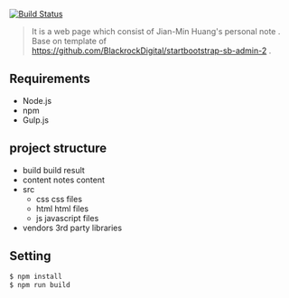 [![Build Status](https://travis-ci.org/Jian-Min-Huang/Jian-Min-Huang-Note.svg?branch=master)](https://travis-ci.org/Jian-Min-Huang/Jian-Min-Huang-Note)

> It is a web page which consist of Jian-Min Huang's personal note .
> Base on template of https://github.com/BlackrockDigital/startbootstrap-sb-admin-2 .

## Requirements
* Node.js
* npm
* Gulp.js

## project structure
* build    build result
* content  notes content
* src
  * css    css files
  * html   html files
  * js     javascript files
* vendors  3rd party libraries

## Setting
```sh
$ npm install
$ npm run build
```